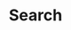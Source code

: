 ---
title: "Search" # in any language you want
layout: "search" # is necessary
url: "/archive"
# description: "Description for Search"
summary: "search"
placeholder: "placeholder text in search input box"
---